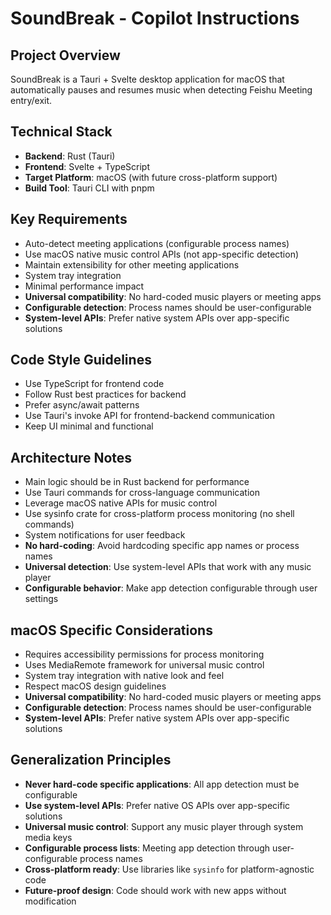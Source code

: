 # SoundBreak - Copilot Instructions

<!-- Use this file to provide workspace-specific custom instructions to Copilot. For more details, visit https://code.visualstudio.com/docs/copilot/copilot-customization#_use-a-githubcopilotinstructionsmd-file -->

## Project Overview
SoundBreak is a Tauri + Svelte desktop application for macOS that automatically pauses and resumes music when detecting Feishu Meeting entry/exit.

## Technical Stack
- **Backend**: Rust (Tauri)
- **Frontend**: Svelte + TypeScript
- **Target Platform**: macOS (with future cross-platform support)
- **Build Tool**: Tauri CLI with pnpm

## Key Requirements
- Auto-detect meeting applications (configurable process names)
- Use macOS native music control APIs (not app-specific detection)
- Maintain extensibility for other meeting applications
- System tray integration
- Minimal performance impact
- **Universal compatibility**: No hard-coded music players or meeting apps
- **Configurable detection**: Process names should be user-configurable
- **System-level APIs**: Prefer native system APIs over app-specific solutions

## Code Style Guidelines
- Use TypeScript for frontend code
- Follow Rust best practices for backend
- Prefer async/await patterns
- Use Tauri's invoke API for frontend-backend communication
- Keep UI minimal and functional

## Architecture Notes
- Main logic should be in Rust backend for performance
- Use Tauri commands for cross-language communication
- Leverage macOS native APIs for music control
- Use sysinfo crate for cross-platform process monitoring (no shell commands)
- System notifications for user feedback
- **No hard-coding**: Avoid hardcoding specific app names or process names
- **Universal detection**: Use system-level APIs that work with any music player
- **Configurable behavior**: Make app detection configurable through user settings

## macOS Specific Considerations
- Requires accessibility permissions for process monitoring
- Uses MediaRemote framework for universal music control
- System tray integration with native look and feel
- Respect macOS design guidelines
- **Universal compatibility**: No hard-coded music players or meeting apps
- **Configurable detection**: Process names should be user-configurable
- **System-level APIs**: Prefer native system APIs over app-specific solutions

## Generalization Principles
- **Never hard-code specific applications**: All app detection must be configurable
- **Use system-level APIs**: Prefer native OS APIs over app-specific solutions
- **Universal music control**: Support any music player through system media keys
- **Configurable process lists**: Meeting app detection through user-configurable process names
- **Cross-platform ready**: Use libraries like `sysinfo` for platform-agnostic code
- **Future-proof design**: Code should work with new apps without modification
